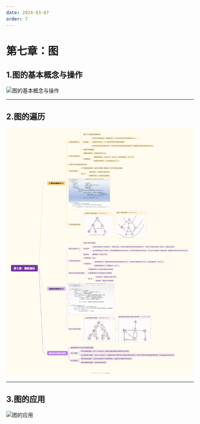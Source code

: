 ```yaml
---
date: 2024-03-07
order: 7
---
```


# 第七章：图

## 1.图的基本概念与操作
![图的基本概念与操作](./assets/第七章：图/第七章：图.png)

---

## 2.图的遍历
![图的遍历](./assets/第七章：图/第七章：图的遍历.png)

---

## 3.图的应用
![图的应用](./assets/第七章：图/第七章：图的应用.png)